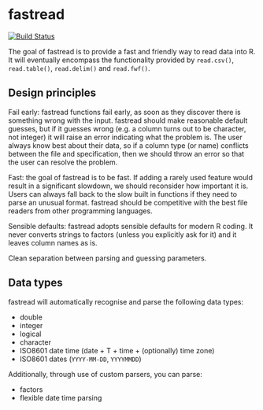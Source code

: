 fastread
========

[![Build Status](https://travis-ci.org/romainfrancois/fastread.png?branch=master)](https://travis-ci.org/romainfrancois/fastread)

The goal of fastread is to provide a fast and friendly way to read data into R. It will eventually encompass the functionality provided by `read.csv()`, `read.table()`, `read.delim()` and `read.fwf()`.

## Design principles

Fail early: fastread functions fail early, as soon as they discover there is something wrong with the input. fastread should make reasonable default guesses, but if it guesses wrong (e.g. a column turns out to be character, not integer) it will raise an error indicating what the problem is. The user always know best about their data, so if a column type (or name) conflicts between the file and specification, then we should throw an error so that the user can resolve the problem.

Fast: the goal of fastread is to be fast. If adding a rarely used feature would result in a significant slowdown, we should reconsider how important it is. Users can always fall back to the slow built in functions if they need to parse an unusual format. fastread should be competitive with the best file readers from other programming languages.

Sensible defaults: fastread adopts sensible defaults for modern R coding. It never converts strings to factors (unless you explicitly ask for it) and it leaves column names as is.

Clean separation between parsing and guessing parameters.

## Data types

fastread will automatically recognise and parse the following data types:

* double
* integer
* logical
* character
* ISO8601 date time (date + T + time + (optionally) time zone)
* ISO8601 dates (`YYYY-MM-DD`, `YYYYMMDD`)

Additionally, through use of custom parsers, you can parse:

* factors
* flexible date time parsing
